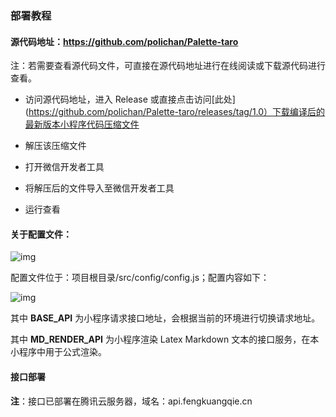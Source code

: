 ### 部署教程

#### 源代码地址：https://github.com/polichan/Palette-taro

注：若需要查看源代码文件，可直接在源代码地址进行在线阅读或下载源代码进行查看。

* 访问源代码地址，进入 Release 或直接点击访问[此处](https://github.com/polichan/Palette-taro/releases/tag/1.0）下载编译后的最新版本小程序代码压缩文件

*  解压该压缩文件

* 打开微信开发者工具

* 将解压后的文件导入至微信开发者工具

* 运行查看


#### 关于配置文件：

![img](https://github.com/polichan/Palette-taro/blob/master/screenshots/config.png)

配置文件位于：项目根目录/src/config/config.js；配置内容如下：

![img](https://github.com/polichan/Palette-taro/blob/master/screenshots/config_detail.png)

其中 **BASE_API** 为小程序请求接口地址，会根据当前的环境进行切换请求地址。

其中 **MD_RENDER_API** 为小程序渲染 Latex Markdown 文本的接口服务，在本小程序中用于公式渲染。

#### 接口部署

**注**：接口已部署在腾讯云服务器，域名：api.fengkuangqie.cn
